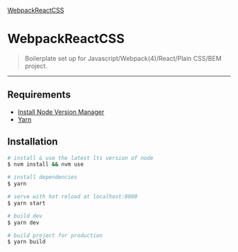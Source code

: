 [WebpackReactCSS](https://github.com/d3zza/WebpackReactCSSModules)

# WebpackReactCSS

> Boilerplate set up for Javascript/Webpack(4)/React/Plain CSS/BEM project.

---

## Requirements

- [Install Node Version Manager](https://github.com/creationix/nvm)
- [Yarn](https://yarnpkg.com/en/docs/install#mac-stable)

## Installation

```bash
# install & use the latest lts version of node
$ nvm install && nvm use

# install dependencies
$ yarn

# serve with hot reload at localhost:8080
$ yarn start

# build dev
$ yarn dev

# build project for production
$ yarn build
```
